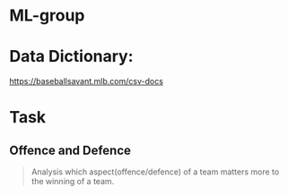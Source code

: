 # ML-group

# Data Dictionary:
https://baseballsavant.mlb.com/csv-docs

# Task 
## Offence and Defence
> Analysis which aspect(offence/defence) of a team matters more to the winning of a team. 

